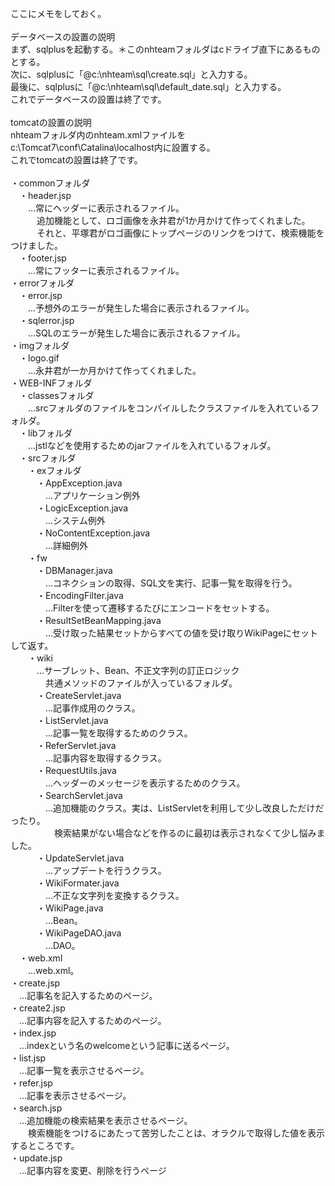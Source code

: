 ここにメモをしておく。<br><br>
データベースの設置の説明<br>
まず、sqlplusを起動する。＊このnhteamフォルダはcドライブ直下にあるものとする。<br>
次に、sqlplusに「@c:\nhteam\sql\create.sql」と入力する。<br>
最後に、sqlplusに「@c:\nhteam\sql\default_date.sql」と入力する。<br>
これでデータベースの設置は終了です。<br>
<br>
tomcatの設置の説明<br>
nhteamフォルダ内のnhteam.xmlファイルをc:\Tomcat7\conf\Catalina\localhost内に設置する。<br>
これでtomcatの設置は終了です。<br>
<br>
・commonフォルダ<br>
　・header.jsp<br>
　　…常にヘッダーに表示されるファイル。<br>
　　　追加機能として、ロゴ画像を永井君が1か月かけて作ってくれました。<br>
　　　それと、平塚君がロゴ画像にトップページのリンクをつけて、検索機能をつけました。<br>
　・footer.jsp<br>
　　…常にフッターに表示されるファイル。<br>
・errorフォルダ<br>
　・error.jsp<br>
　　…予想外のエラーが発生した場合に表示されるファイル。<br>
　・sqlerror.jsp<br>
　　…SQLのエラーが発生した場合に表示されるファイル。<br>
・imgフォルダ<br>
　・logo.gif<br>
　　…永井君が一か月かけて作ってくれました。<br>
・WEB-INFフォルダ<br>
　・classesフォルダ<br>
　　…srcフォルダのファイルをコンパイルしたクラスファイルを入れているフォルダ。<br>
　・libフォルダ<br>
　　…jstlなどを使用するためのjarファイルを入れているフォルダ。<br>
　・srcフォルダ<br>
　　・exフォルダ<br>
　　　・AppException.java<br>
　　　　…アプリケーション例外<br>
　　　・LogicException.java<br>
　　　　…システム例外<br>
　　　・NoContentException.java<br>
　　　　…詳細例外<br>
　　・fw<br>
　　　・DBManager.java<br>
　　　　…コネクションの取得、SQL文を実行、記事一覧を取得を行う。<br>
　　　・EncodingFilter.java<br>
　　　　…Filterを使って遷移するたびにエンコードをセットする。<br>
　　　・ResultSetBeanMapping.java<br>
　　　　…受け取った結果セットからすべての値を受け取りWikiPageにセットして返す。<br>
　　・wiki<br>
　　　…サーブレット、Bean、不正文字列の訂正ロジック<br>
　　　　共通メソッドのファイルが入っているフォルダ。<br>
　　　・CreateServlet.java<br>
　　　　…記事作成用のクラス。<br>
　　　・ListServlet.java<br>
　　　　…記事一覧を取得するためのクラス。<br>
　　　・ReferServlet.java<br>
　　　　…記事内容を取得するクラス。<br>
　　　・RequestUtils.java<br>
　　　　…ヘッダーのメッセージを表示するためのクラス。<br>
　　　・SearchServlet.java<br>
　　　　…追加機能のクラス。実は、ListServletを利用して少し改良しただけだったり。<br>
　　　　　検索結果がない場合などを作るのに最初は表示されなくて少し悩みました。<br>
　　　・UpdateServlet.java<br>
　　　　…アップデートを行うクラス。<br>
　　　・WikiFormater.java<br>
　　　　…不正な文字列を変換するクラス。<br>
　　　・WikiPage.java<br>
　　　　…Bean。<br>
　　　・WikiPageDAO.java<br>
　　　　…DAO。<br>
　・web.xml<br>
　　…web.xml。<br>
・create.jsp<br>
　…記事名を記入するためのページ。<br>
・create2.jsp<br>
　…記事内容を記入するためのページ。<br>
・index.jsp<br>
　…indexという名のwelcomeという記事に送るページ。<br>
・list.jsp<br>
　…記事一覧を表示させるページ。<br>
・refer.jsp<br>
　…記事を表示させるページ。<br>
・search.jsp<br>
　…追加機能の検索結果を表示させるページ。<br>
　　検索機能をつけるにあたって苦労したことは、オラクルで取得した値を表示するところです。<br>
・update.jsp<br>
　…記事内容を変更、削除を行うページ<br>
